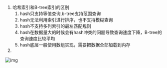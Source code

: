 1. 哈希索引和B-tree索引的区别
   1. hash只支持等值查询,b-tree支持范围查询
   2. hash无法利用索引进行排序，也不支持模糊查询
   3. hash不支持多列索引的最左匹配规则
   4. hash在数据量大的时候会有hash冲突的问题导致查询速度下降，B-tree的查询速度比较平均
   5. hash底层一般使用数组实现，需要把数据全部加载到内存
2. 

![img](https://p3-juejin.byteimg.com/tos-cn-i-k3u1fbpfcp/7254b27eb00a4689b67b1dced3fae74b~tplv-k3u1fbpfcp-zoom-1.image?imageslim)